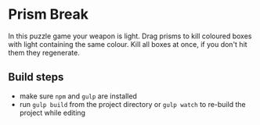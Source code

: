 # Prism Break

In this puzzle game your weapon is light. 
Drag prisms to kill coloured boxes with light containing the same colour. 
Kill all boxes at once, if you don't hit them they regenerate. 

## Build steps

- make sure `npm` and `gulp` are installed
- run `gulp build` from the project directory or `gulp watch` to re-build the project while editing
